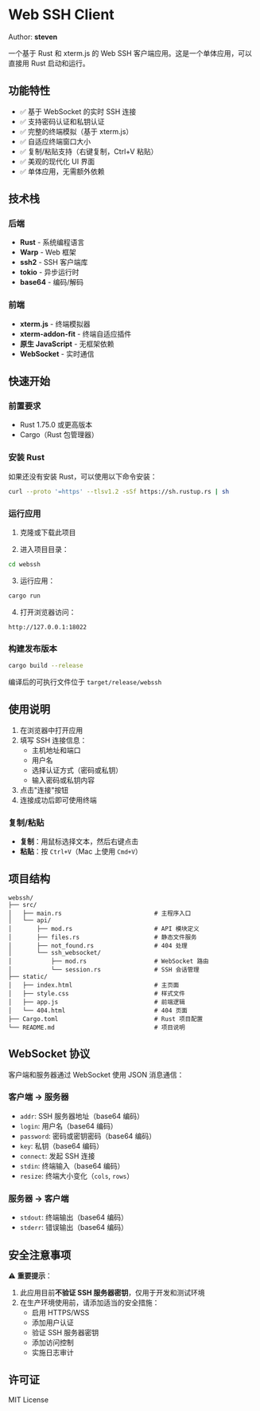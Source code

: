 # Web SSH Client

Author: **steven**

一个基于 Rust 和 xterm.js 的 Web SSH 客户端应用。这是一个单体应用，可以直接用 Rust 启动和运行。

## 功能特性

- ✅ 基于 WebSocket 的实时 SSH 连接
- ✅ 支持密码认证和私钥认证
- ✅ 完整的终端模拟（基于 xterm.js）
- ✅ 自适应终端窗口大小
- ✅ 复制/粘贴支持（右键复制，Ctrl+V 粘贴）
- ✅ 美观的现代化 UI 界面
- ✅ 单体应用，无需额外依赖

## 技术栈

### 后端
- **Rust** - 系统编程语言
- **Warp** - Web 框架
- **ssh2** - SSH 客户端库
- **tokio** - 异步运行时
- **base64** - 编码/解码

### 前端
- **xterm.js** - 终端模拟器
- **xterm-addon-fit** - 终端自适应插件
- **原生 JavaScript** - 无框架依赖
- **WebSocket** - 实时通信

## 快速开始

### 前置要求

- Rust 1.75.0 或更高版本
- Cargo（Rust 包管理器）

### 安装 Rust

如果还没有安装 Rust，可以使用以下命令安装：

```bash
curl --proto '=https' --tlsv1.2 -sSf https://sh.rustup.rs | sh
```

### 运行应用

1. 克隆或下载此项目

2. 进入项目目录：
```bash
cd webssh
```

3. 运行应用：
```bash
cargo run
```

4. 打开浏览器访问：
```
http://127.0.0.1:18022
```

### 构建发布版本

```bash
cargo build --release
```

编译后的可执行文件位于 `target/release/webssh`

## 使用说明

1. 在浏览器中打开应用
2. 填写 SSH 连接信息：
   - 主机地址和端口
   - 用户名
   - 选择认证方式（密码或私钥）
   - 输入密码或私钥内容
3. 点击"连接"按钮
4. 连接成功后即可使用终端

### 复制/粘贴

- **复制**：用鼠标选择文本，然后右键点击
- **粘贴**：按 `Ctrl+V`（Mac 上使用 `Cmd+V`）

## 项目结构

```
webssh/
├── src/
│   ├── main.rs                          # 主程序入口
│   └── api/
│       ├── mod.rs                       # API 模块定义
│       ├── files.rs                     # 静态文件服务
│       ├── not_found.rs                 # 404 处理
│       └── ssh_websocket/
│           ├── mod.rs                   # WebSocket 路由
│           └── session.rs               # SSH 会话管理
├── static/
│   ├── index.html                       # 主页面
│   ├── style.css                        # 样式文件
│   ├── app.js                           # 前端逻辑
│   └── 404.html                         # 404 页面
├── Cargo.toml                           # Rust 项目配置
└── README.md                            # 项目说明
```

## WebSocket 协议

客户端和服务器通过 WebSocket 使用 JSON 消息通信：

### 客户端 → 服务器

- `addr`: SSH 服务器地址（base64 编码）
- `login`: 用户名（base64 编码）
- `password`: 密码或密钥密码（base64 编码）
- `key`: 私钥（base64 编码）
- `connect`: 发起 SSH 连接
- `stdin`: 终端输入（base64 编码）
- `resize`: 终端大小变化（`cols`, `rows`）

### 服务器 → 客户端

- `stdout`: 终端输出（base64 编码）
- `stderr`: 错误输出（base64 编码）

## 安全注意事项

⚠️ **重要提示**：

1. 此应用目前**不验证 SSH 服务器密钥**，仅用于开发和测试环境
2. 在生产环境使用前，请添加适当的安全措施：
   - 启用 HTTPS/WSS
   - 添加用户认证
   - 验证 SSH 服务器密钥
   - 添加访问控制
   - 实施日志审计


## 许可证

MIT License


